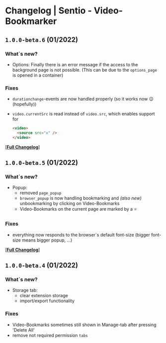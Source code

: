 # Changelog | Sentio - Video-Bookmarker

## `1.0.0-beta.6` (01/2022)

### What´s new?

- Options: Finally there is an error message if the access to the background page is not possible. (This can be due to the `options_page` is opened in a container)

### Fixes

- `durationchange`-events are now handled properly (so it works now 😉 (hopefully))
- `video.currentSrc` is read instead of `video.src`, which enables support for

  ```html
  <video>
    <source src="x" />
  </video>
  ```

[[**Full Changelog**](https://github.com/tametsi/sentio-video-bookmarker/compare/v1.0.0-beta.5...v1.0.0-beta.6)]

## `1.0.0-beta.5` (01/2022)

### What´s new?

- Popup:
  - removed `page_popup`
  - `browser_popup` is now handling bookmarking and _(also new)_ unbookmarking by clicking on Video-Bookmarks
  - Video-Bookmarks on the current page are marked by a ⭐

### Fixes

- everything now responds to the browser´s default font-size (bigger font-size means bigger popup, ...)

[[**Full Changelog**](https://github.com/tametsi/sentio-video-bookmarker/compare/v1.0.0-beta.4...v1.0.0-beta.5)]

## `1.0.0-beta.4` (01/2022)

### What´s new?

- Storage tab:
  - clear extension storage
  - import/export functionality

### Fixes

- Video-Bookmarks sometimes still shown in Manage-tab after pressing 'Delete All'
- remove not required permission `tabs`
